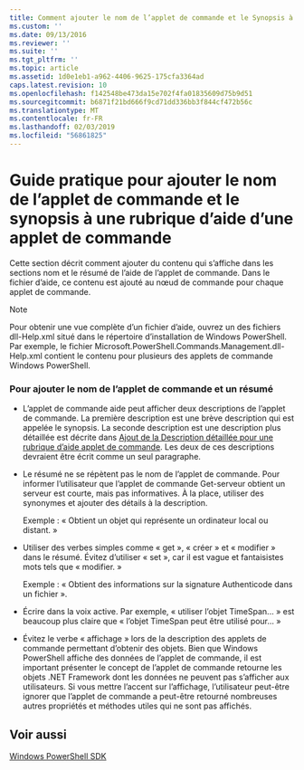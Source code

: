 ```yaml
---
title: Comment ajouter le nom de l’applet de commande et le Synopsis à une rubrique d’aide applet de commande | Microsoft Docs
ms.custom: ''
ms.date: 09/13/2016
ms.reviewer: ''
ms.suite: ''
ms.tgt_pltfrm: ''
ms.topic: article
ms.assetid: 1d0e1eb1-a962-4406-9625-175cfa3364ad
caps.latest.revision: 10
ms.openlocfilehash: f142548be473da15e702f4fa01835609d75b9d51
ms.sourcegitcommit: b6871f21bd666f9cd71dd336bb3f844cf472b56c
ms.translationtype: MT
ms.contentlocale: fr-FR
ms.lasthandoff: 02/03/2019
ms.locfileid: "56861825"
---
```

# <a name="how-to-add-the-cmdlet-name-and-synopsis-to-a-cmdlet-help-topic"></a>Guide pratique pour ajouter le nom de l’applet de commande et le synopsis à une rubrique d’aide d’une applet de commande

Cette section décrit comment ajouter du contenu qui s’affiche dans les sections nom et le résumé de l’aide de l’applet de commande. Dans le fichier d’aide, ce contenu est ajouté au nœud de commande pour chaque applet de commande.

> [!NOTE]
> Pour obtenir une vue complète d’un fichier d’aide, ouvrez un des fichiers dll-Help.xml situé dans le répertoire d’installation de Windows PowerShell. Par exemple, le fichier Microsoft.PowerShell.Commands.Management.dll-Help.xml contient le contenu pour plusieurs des applets de commande Windows PowerShell.

### <a name="to-add-the-cmdlet-name-and-a-synopsis"></a>Pour ajouter le nom de l’applet de commande et un résumé

- L’applet de commande aide peut afficher deux descriptions de l’applet de commande. La première description est une brève description qui est appelée le synopsis. La seconde description est une description plus détaillée est décrite dans [Ajout de la Description détaillée pour une rubrique d’aide applet de commande](./how-to-add-a-cmdlet-description.md). Les deux de ces descriptions devraient être écrit comme un seul paragraphe.

- Le résumé ne se répètent pas le nom de l’applet de commande. Pour informer l’utilisateur que l’applet de commande Get-serveur obtient un serveur est courte, mais pas informatives. À la place, utiliser des synonymes et ajouter des détails à la description.

  Exemple : « Obtient un objet qui représente un ordinateur local ou distant. »

- Utiliser des verbes simples comme « get », « créer » et « modifier » dans le résumé. Évitez d’utiliser « set », car il est vague et fantaisistes mots tels que « modifier. »

  Exemple : « Obtient des informations sur la signature Authenticode dans un fichier ».

- Écrire dans la voix active. Par exemple, « utiliser l’objet TimeSpan... » est beaucoup plus claire que « l’objet TimeSpan peut être utilisé pour... »

- Évitez le verbe « affichage » lors de la description des applets de commande permettant d’obtenir des objets. Bien que Windows PowerShell affiche des données de l’applet de commande, il est important présenter le concept de l’applet de commande retourne les objets .NET Framework dont les données ne peuvent pas s’afficher aux utilisateurs. Si vous mettre l’accent sur l’affichage, l’utilisateur peut-être ignorer que l’applet de commande a peut-être retourné nombreuses autres propriétés et méthodes utiles qui ne sont pas affichés.

## <a name="see-also"></a>Voir aussi

 [Windows PowerShell SDK](../windows-powershell-reference.md)